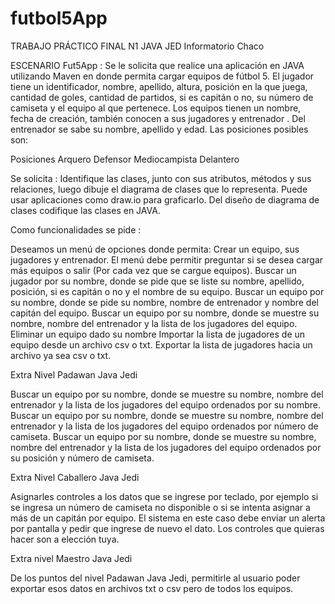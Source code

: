 # futbol5App
TRABAJO PRÁCTICO FINAL N1 JAVA JED Informatorio Chaco 

ESCENARIO
Fut5App : Se le solicita que realice una aplicación en JAVA utilizando Maven en donde permita cargar equipos de fútbol 5. El jugador tiene un identificador, nombre, apellido, altura, posición en la que juega, cantidad de goles, cantidad de partidos, si es capitán o no, su número de camiseta y el equipo al que pertenece. Los equipos tienen un nombre, fecha de creación, también conocen a sus jugadores y entrenador . Del entrenador se sabe su nombre, apellido y edad.
Las posiciones posibles son: 

Posiciones
Arquero
Defensor
Mediocampista
Delantero

Se solicita : 
Identifique las clases, junto con sus atributos, métodos y sus relaciones, luego dibuje el diagrama de clases que lo representa. Puede usar aplicaciones como draw.io para graficarlo.
Del diseño de diagrama de clases codifique las clases en JAVA.

Como funcionalidades se pide : 

Deseamos un menú de opciones donde permita: 
Crear un equipo, sus jugadores y entrenador. El menú debe permitir preguntar si se desea cargar más equipos o salir (Por cada vez que se cargue equipos).
Buscar un jugador por su nombre, donde se pide que se liste su nombre, apellido, posición, si es capitán o no y el nombre de su equipo.
Buscar un equipo por su nombre, donde se pide su nombre, nombre de entrenador y nombre del capitán del equipo.
Buscar un equipo por su nombre, donde se muestre su nombre, nombre del entrenador y la lista de los jugadores del equipo.
Eliminar un equipo dado su nombre 
Importar la lista de jugadores de un equipo desde un archivo csv o txt.
Exportar la lista de jugadores hacia un archivo ya sea csv o txt.

Extra Nivel Padawan Java Jedi

Buscar un equipo por su nombre, donde se muestre su nombre, nombre del entrenador y la lista de los jugadores del equipo ordenados por su nombre.
Buscar un equipo por su nombre, donde se muestre su nombre, nombre del entrenador y la lista de los jugadores del equipo ordenados por número de camiseta.
Buscar un equipo por su nombre, donde se muestre su nombre, nombre del entrenador y la lista de los jugadores del equipo ordenados por su posición y número de camiseta.

Extra Nivel Caballero Java Jedi

Asignarles controles a los datos que se ingrese por teclado, por ejemplo si se ingresa un número de camiseta no disponible o si se intenta asignar a más de un capitán por equipo. El sistema en este caso debe enviar un alerta por pantalla y pedir que ingrese de nuevo el dato. Los controles que quieras hacer son a elección tuya.

Extra nivel Maestro Java Jedi

De los puntos del nivel Padawan Java Jedi, permitirle al usuario poder exportar esos datos en archivos txt o csv pero de todos los equipos.
